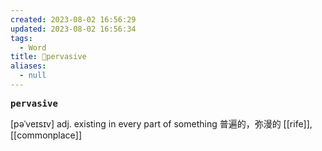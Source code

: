 ```yaml
---
created: 2023-08-02 16:56:29
updated: 2023-08-02 16:56:34
tags:
  - Word
title: 📖pervasive
aliases:
  - null
---
```


<pre><strong>pervasive</strong></pre>
[pəˈveɪsɪv]
adj. existing in every part of something 普遍的，弥漫的
[[rife]], [[commonplace]]
